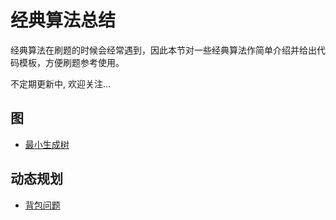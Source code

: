 # 经典算法总结

经典算法在刷题的时候会经常遇到，因此本节对一些经典算法作简单介绍并给出代码模板，方便刷题参考使用。

不定期更新中, 欢迎关注...

## 图

* [最小生成树](graph/MST.md)

## 动态规划

* [背包问题](dynamic_programming/pack_problem.md)